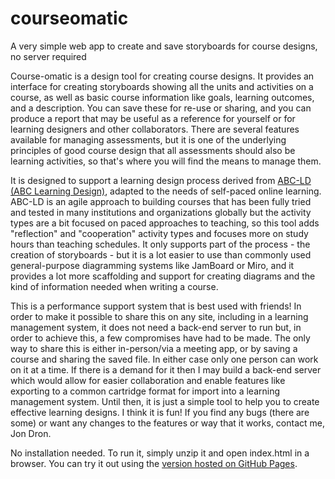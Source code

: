 # courseomatic
A very simple web app to create and save storyboards for course designs, no server required

Course-omatic is a design tool for creating course designs.
      It provides an interface for creating storyboards showing all the
      units and activities on a course, as well as basic course
      information like goals, learning outcomes, and a description. You
      can save these for re-use or sharing, and you can produce a report
      that may be useful as a reference for yourself or for learning
      designers and other collaborators. There are several features
      available for managing assessments, but it is one of the
      underlying principles of good course design that all assessments
      should also be learning activities, so that's where you will find
      the means to manage them. 
      
It is designed to support a learning design process derived from [ABC-LD (ABC
        Learning Design)](https://abc-ld.org), adapted to the needs of self-paced online
      learning. ABC-LD is an agile approach to building courses that has
      been fully tried and tested in many institutions and organizations
      globally but the activity types are a bit focused on paced approaches
      to teaching, so this tool adds "reflection" and "cooperation" activity
      types and focuses more on study hours than teaching schedules.
      It only supports part of the process - the
      creation of storyboards - but it is a lot easier to use than
      commonly used general-purpose diagramming systems like JamBoard or
      Miro, and it provides a lot more scaffolding and support for
      creating diagrams and the kind of information needed when writing
      a course.

This is a performance support system that is best used with
      friends! In order to make it possible to share this on any site,
      including in a learning management system, it does not need a
      back-end server to run but, in order to achieve this, a few
      compromises have had to be made. The only way to share this is
      either in-person/via a meeting app, or by saving a course and
      sharing the saved file. In either case only one person can work on
      it at a time. If there is a demand for it then I may build a
      back-end server which would allow for easier collaboration and
      enable features like exporting to a common cartridge format for
      import into a learning management system. Until then, it is just a
      simple tool to help you to create effective learning designs. I
      think it is fun! If you find any bugs (there are some) or want any
      changes to the features or way that it works, contact me, Jon Dron.

 No installation needed. To run it, simply unzip it and open index.html in a browser. 
 You can try it out using the [version hosted on GitHub Pages](https://jondron.github.io/courseomatic).
